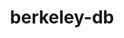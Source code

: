 ---
title: "berkeley-db"
layout: cache
categories: [package, develop-2023-09-10]
meta: {"versions": ["18.1.40"], "compilers": ["apple-clang@=14.0.0", "gcc@=11.1.0", "gcc@=11.3.0", "gcc@=12.1.0", "gcc@=7.3.1", "gcc@=7.5.0", "oneapi@=2023.2.0"], "oss": ["amzn2", "ubuntu18.04", "ubuntu20.04", "ubuntu22.04", "ventura"], "platforms": ["darwin", "linux"], "targets": ["aarch64", "neoverse_n1", "ppc64le", "x86_64", "x86_64_v3"], "stacks": ["aws-isc", "aws-isc-aarch64", "build_systems", "data-vis-sdk", "e4s", "e4s-oneapi", "e4s-power", "gpu-tests", "ml-darwin-aarch64-mps", "ml-linux-x86_64-cpu", "ml-linux-x86_64-cuda", "ml-linux-x86_64-rocm", "radiuss", "radiuss-aws", "radiuss-aws-aarch64", "root", "tutorial"], "num_specs": 10, "num_specs_by_stack": {"ml-darwin-aarch64-mps": 1, "root": 10, "aws-isc-aarch64": 2, "radiuss-aws-aarch64": 2, "radiuss-aws": 1, "aws-isc": 1, "build_systems": 1, "radiuss": 1, "e4s-power": 1, "e4s-oneapi": 1, "gpu-tests": 1, "e4s": 1, "data-vis-sdk": 1, "ml-linux-x86_64-rocm": 1, "tutorial": 2, "ml-linux-x86_64-cuda": 1, "ml-linux-x86_64-cpu": 1}}
spec_details: [{"hash": "bw2wf4aj2jv2ogsktlxzkynkjfncd6gt", "compiler": "apple-clang@=14.0.0", "versions": ["18.1.40"], "os": "ventura", "platform": "darwin", "target": "aarch64", "variants": ["build_system=autotools", "+cxx", "~docs", "patches=26090f4,b231fcc", "+stl"], "stacks": ["ml-darwin-aarch64-mps", "root"], "size": "-", "tarball": "https://binaries.spack.io/releases/develop-2023-09-10/build_cache/darwin-ventura-aarch64/apple-clang-14.0.0/berkeley-db-18.1.40/darwin-ventura-aarch64-apple-clang-14.0.0-berkeley-db-18.1.40-bw2wf4aj2jv2ogsktlxzkynkjfncd6gt.spack"}, {"hash": "3otqpjrar2lkpgxtgislr7ep4nvtugn4", "compiler": "gcc@=7.3.1", "versions": ["18.1.40"], "os": "amzn2", "platform": "linux", "target": "aarch64", "variants": ["build_system=autotools", "+cxx", "~docs", "patches=26090f4,b231fcc", "+stl"], "stacks": ["aws-isc-aarch64", "radiuss-aws-aarch64", "root"], "size": "-", "tarball": "https://binaries.spack.io/releases/develop-2023-09-10/build_cache/linux-amzn2-aarch64/gcc-7.3.1/berkeley-db-18.1.40/linux-amzn2-aarch64-gcc-7.3.1-berkeley-db-18.1.40-3otqpjrar2lkpgxtgislr7ep4nvtugn4.spack"}, {"hash": "dhjm3umnpxtazw6dxgxsgylpgbflbivw", "compiler": "gcc@=7.3.1", "versions": ["18.1.40"], "os": "amzn2", "platform": "linux", "target": "neoverse_n1", "variants": ["build_system=autotools", "+cxx", "~docs", "patches=26090f4,b231fcc", "+stl"], "stacks": ["aws-isc-aarch64", "radiuss-aws-aarch64", "root"], "size": "-", "tarball": "https://binaries.spack.io/releases/develop-2023-09-10/build_cache/linux-amzn2-neoverse_n1/gcc-7.3.1/berkeley-db-18.1.40/linux-amzn2-neoverse_n1-gcc-7.3.1-berkeley-db-18.1.40-dhjm3umnpxtazw6dxgxsgylpgbflbivw.spack"}, {"hash": "lcqcp4hy7o4xu4gqzfppmepdccdv4agr", "compiler": "gcc@=7.3.1", "versions": ["18.1.40"], "os": "amzn2", "platform": "linux", "target": "x86_64_v3", "variants": ["build_system=autotools", "+cxx", "~docs", "patches=26090f4,b231fcc", "+stl"], "stacks": ["radiuss-aws", "aws-isc", "root"], "size": "-", "tarball": "https://binaries.spack.io/releases/develop-2023-09-10/build_cache/linux-amzn2-x86_64_v3/gcc-7.3.1/berkeley-db-18.1.40/linux-amzn2-x86_64_v3-gcc-7.3.1-berkeley-db-18.1.40-lcqcp4hy7o4xu4gqzfppmepdccdv4agr.spack"}, {"hash": "plschgx7p2hbge6xdnvqm6porwterhum", "compiler": "gcc@=7.5.0", "versions": ["18.1.40"], "os": "ubuntu18.04", "platform": "linux", "target": "x86_64_v3", "variants": ["build_system=autotools", "+cxx", "~docs", "patches=26090f4,b231fcc", "+stl"], "stacks": ["build_systems", "radiuss", "root"], "size": "-", "tarball": "https://binaries.spack.io/releases/develop-2023-09-10/build_cache/linux-ubuntu18.04-x86_64_v3/gcc-7.5.0/berkeley-db-18.1.40/linux-ubuntu18.04-x86_64_v3-gcc-7.5.0-berkeley-db-18.1.40-plschgx7p2hbge6xdnvqm6porwterhum.spack"}, {"hash": "45co7i44t66xcw6p3sfzlpxm7heuqbf3", "compiler": "gcc@=11.1.0", "versions": ["18.1.40"], "os": "ubuntu20.04", "platform": "linux", "target": "ppc64le", "variants": ["build_system=autotools", "+cxx", "~docs", "patches=26090f4,b231fcc", "+stl"], "stacks": ["e4s-power", "root"], "size": "-", "tarball": "https://binaries.spack.io/releases/develop-2023-09-10/build_cache/linux-ubuntu20.04-ppc64le/gcc-11.1.0/berkeley-db-18.1.40/linux-ubuntu20.04-ppc64le-gcc-11.1.0-berkeley-db-18.1.40-45co7i44t66xcw6p3sfzlpxm7heuqbf3.spack"}, {"hash": "sg2gg2hkbewixmjvsytbauxewd77xlqd", "compiler": "oneapi@=2023.2.0", "versions": ["18.1.40"], "os": "ubuntu20.04", "platform": "linux", "target": "x86_64", "variants": ["build_system=autotools", "+cxx", "~docs", "patches=26090f4,b231fcc", "+stl"], "stacks": ["e4s-oneapi", "root"], "size": "-", "tarball": "https://binaries.spack.io/releases/develop-2023-09-10/build_cache/linux-ubuntu20.04-x86_64/oneapi-2023.2.0/berkeley-db-18.1.40/linux-ubuntu20.04-x86_64-oneapi-2023.2.0-berkeley-db-18.1.40-sg2gg2hkbewixmjvsytbauxewd77xlqd.spack"}, {"hash": "i7hcri4a2gphgppicouiic5ywmqcptfu", "compiler": "gcc@=11.1.0", "versions": ["18.1.40"], "os": "ubuntu20.04", "platform": "linux", "target": "x86_64_v3", "variants": ["build_system=autotools", "+cxx", "~docs", "patches=26090f4,b231fcc", "+stl"], "stacks": ["gpu-tests", "e4s", "data-vis-sdk", "root"], "size": "-", "tarball": "https://binaries.spack.io/releases/develop-2023-09-10/build_cache/linux-ubuntu20.04-x86_64_v3/gcc-11.1.0/berkeley-db-18.1.40/linux-ubuntu20.04-x86_64_v3-gcc-11.1.0-berkeley-db-18.1.40-i7hcri4a2gphgppicouiic5ywmqcptfu.spack"}, {"hash": "ko6gemgwkhn7qds5z7xcjdpigalcdzqh", "compiler": "gcc@=11.3.0", "versions": ["18.1.40"], "os": "ubuntu22.04", "platform": "linux", "target": "x86_64_v3", "variants": ["build_system=autotools", "+cxx", "~docs", "patches=26090f4,b231fcc", "+stl"], "stacks": ["ml-linux-x86_64-rocm", "tutorial", "ml-linux-x86_64-cuda", "root", "ml-linux-x86_64-cpu"], "size": "-", "tarball": "https://binaries.spack.io/releases/develop-2023-09-10/build_cache/linux-ubuntu22.04-x86_64_v3/gcc-11.3.0/berkeley-db-18.1.40/linux-ubuntu22.04-x86_64_v3-gcc-11.3.0-berkeley-db-18.1.40-ko6gemgwkhn7qds5z7xcjdpigalcdzqh.spack"}, {"hash": "apgvdgqzfpfpaocjaj5tdf2mluerk5ch", "compiler": "gcc@=12.1.0", "versions": ["18.1.40"], "os": "ubuntu22.04", "platform": "linux", "target": "x86_64_v3", "variants": ["build_system=autotools", "+cxx", "~docs", "patches=26090f4,b231fcc", "+stl"], "stacks": ["tutorial", "root"], "size": "-", "tarball": "https://binaries.spack.io/releases/develop-2023-09-10/build_cache/linux-ubuntu22.04-x86_64_v3/gcc-12.1.0/berkeley-db-18.1.40/linux-ubuntu22.04-x86_64_v3-gcc-12.1.0-berkeley-db-18.1.40-apgvdgqzfpfpaocjaj5tdf2mluerk5ch.spack"}]
---
